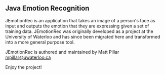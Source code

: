 Java Emotion Recognition
---

JEmotionRec is an application that takes an image of a person's face as input and outputs the emotion that they are expressing given a set of training data. JEmotionRec was originally developed as a project at the University of Waterloo and has since been migrated here and transformed into a more general purpose tool.

JEmotionRec is authored and maintained by Matt Pillar <mpillar@uwaterloo.ca>

Enjoy the project!
